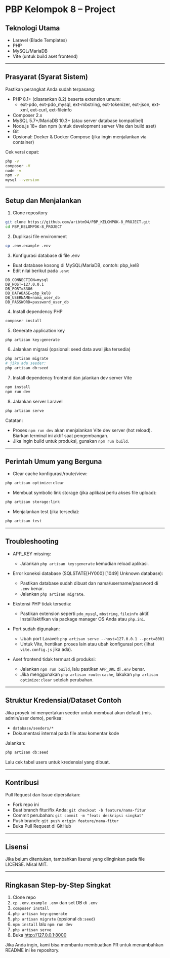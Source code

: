 # PBP Kelompok 8 – Project

## Teknologi Utama
- Laravel (Blade Templates)
- PHP
- MySQL/MariaDB
- Vite (untuk build aset frontend)

---

## Prasyarat (Syarat Sistem)

Pastikan perangkat Anda sudah terpasang:
- PHP 8.1+ (disarankan 8.2) beserta extension umum:
  - ext-pdo, ext-pdo_mysql, ext-mbstring, ext-tokenizer, ext-json, ext-xml, ext-curl, ext-fileinfo
- Composer 2.x
- MySQL 5.7+/MariaDB 10.3+ (atau server database kompatibel)
- Node.js 18+ dan npm (untuk development server Vite dan build aset)
- Git
- Opsional: Docker & Docker Compose (jika ingin menjalankan via container)

Cek versi cepat:
```bash
php -v
composer -V
node -v
npm -v
mysql --version
```

---

## Setup dan Menjalankan 

1) Clone repository
```bash
git clone https://github.com/aribtm94/PBP_KELOMPOK-8_PROJECT.git
cd PBP_KELOMPOK-8_PROJECT
```

2) Duplikasi file environment
```bash
cp .env.example .env
```

3) Konfigurasi database di file .env
- Buat database kosong di MySQL/MariaDB, contoh: pbp_kel8
- Edit nilai berikut pada `.env`:
```
DB_CONNECTION=mysql
DB_HOST=127.0.0.1
DB_PORT=3306
DB_DATABASE=pbp_kel8
DB_USERNAME=nama_user_db
DB_PASSWORD=password_user_db
```

4) Install dependency PHP
```bash
composer install
```

5) Generate application key
```bash
php artisan key:generate
```

6) Jalankan migrasi (opsional: seed data awal jika tersedia)
```bash
php artisan migrate
# jika ada seeder:
php artisan db:seed
```

7) Install dependency frontend dan jalankan dev server Vite
```bash
npm install
npm run dev
```

8) Jalankan server Laravel
```bash
php artisan serve
```

Catatan:
- Proses `npm run dev` akan menjalankan Vite dev server (hot reload). Biarkan terminal ini aktif saat pengembangan.
- Jika ingin build untuk produksi, gunakan `npm run build`.

---

## Perintah Umum yang Berguna

- Clear cache konfigurasi/route/view:
```bash
php artisan optimize:clear
```

- Membuat symbolic link storage (jika aplikasi perlu akses file upload):
```bash
php artisan storage:link
```

- Menjalankan test (jika tersedia):
```bash
php artisan test
```

---

## Troubleshooting

- APP_KEY missing:
  - Jalankan `php artisan key:generate` kemudian reload aplikasi.

- Error koneksi database (SQLSTATE[HY000] [1049] Unknown database):
  - Pastikan database sudah dibuat dan nama/username/password di `.env` benar.
  - Jalankan `php artisan migrate`.

- Ekstensi PHP tidak tersedia:
  - Pastikan extension seperti `pdo_mysql`, `mbstring`, `fileinfo` aktif. Install/aktifkan via package manager OS Anda atau `php.ini`.

- Port sudah digunakan:
  - Ubah port Laravel: `php artisan serve --host=127.0.0.1 --port=8001`
  - Untuk Vite, hentikan proses lain atau ubah konfigurasi port (lihat `vite.config.js` jika ada).

- Aset frontend tidak termuat di produksi:
  - Jalankan `npm run build`, lalu pastikan `APP_URL` di `.env` benar.
  - Jika menggunakan `php artisan route:cache`, lakukan `php artisan optimize:clear` setelah perubahan.

---

## Struktur Kredensial/Dataset Contoh

Jika proyek ini menyertakan seeder untuk membuat akun default (mis. admin/user demo), periksa:
- `database/seeders/*`
- Dokumentasi internal pada file atau komentar kode

Jalankan:
```bash
php artisan db:seed
```
Lalu cek tabel users untuk kredensial yang dibuat.

---

## Kontribusi

Pull Request dan Issue dipersilakan:
- Fork repo ini
- Buat branch fitur/fix Anda: `git checkout -b feature/nama-fitur`
- Commit perubahan: `git commit -m "feat: deskripsi singkat"`
- Push branch: `git push origin feature/nama-fitur`
- Buka Pull Request di GitHub

---

## Lisensi

Jika belum ditentukan, tambahkan lisensi yang diinginkan pada file LICENSE. Misal MIT.

---

## Ringkasan Step-by-Step Singkat

1. Clone repo
2. `cp .env.example .env` dan set DB di `.env`
3. `composer install`
4. `php artisan key:generate`
5. `php artisan migrate` (opsional `db:seed`)
6. `npm install` lalu `npm run dev`
7. `php artisan serve`
8. Buka http://127.0.0.1:8000

Jika Anda ingin, kami bisa membantu membuatkan PR untuk menambahkan README ini ke repository.